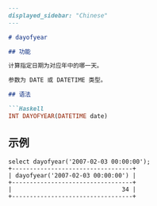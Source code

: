 ```markdown
---
displayed_sidebar: "Chinese"
---

# dayofyear

## 功能

计算指定日期为对应年中的哪一天。

参数为 DATE 或 DATETIME 类型。

## 语法

```Haskell
INT DAYOFYEAR(DATETIME date)
```

## 示例

```Plain Text
select dayofyear('2007-02-03 00:00:00');
+----------------------------------+
| dayofyear('2007-02-03 00:00:00') |
+----------------------------------+
|                               34 |
+----------------------------------+
```